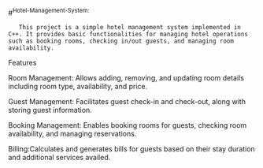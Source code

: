 #<sup>Hotel-Management-System:</sup>

       This project is a simple hotel management system implemented in C++. It provides basic functionalities for managing hotel operations such as booking rooms, checking in/out guests, and managing room availability.

  Features
  
   Room Management:     Allows adding, removing, and updating room details including room type, availability, and price.
   
   Guest Management:    Facilitates guest check-in and check-out, along with storing guest information.
   
   Booking Management:  Enables booking rooms for guests, checking room availability, and managing reservations.
   
   Billing:Calculates and generates bills for guests based on their stay duration and additional services availed.
